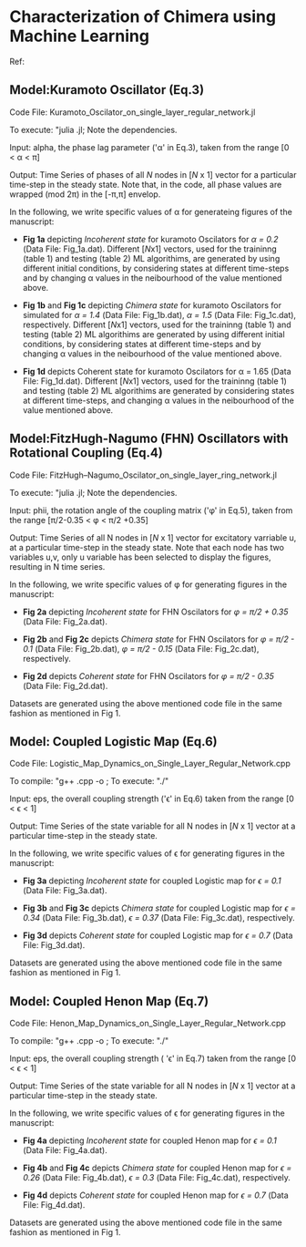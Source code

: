 # Characterization of Chimera using Machine Learning

Ref: 

## Model:Kuramoto Oscillator (Eq.3)

Code File: Kuramoto_Oscilator_on_single_layer_regular_network.jl

To execute: "julia <filename>.jl; 
Note the dependencies.
  
Input: alpha, the phase lag parameter ('α' in Eq.3), taken from the range [0 < α < π]

Output: Time Series of phases of all *N* nodes in [*N* x 1] vector for a particular time-step in the steady state. Note that, in the code, all phase values are wrapped (mod 2π) in the [-π,π] envelop. 

In the following, we write specific values of α for generateing figures of the manuscript:

* **Fig 1a** depicting *Incoherent state* for kuramoto Oscilators for *α = 0.2* (Data File: Fig_1a.dat). Different [*N*x1] vectors, used for the traininng (table 1) and testing (table 2) ML algorithims, are generated by using different initial conditions, by considering states at different time-steps and by changing α values in the neibourhood of the value mentioned above.

* **Fig 1b** and **Fig 1c** depicting *Chimera state* for kuramoto Oscilators for simulated for *α = 1.4* (Data File: Fig_1b.dat), *α = 1.5* (Data File: Fig_1c.dat), respectively. Different [*N*x1] vectors, used for the traininng (table 1) and testing (table 2) ML algorithims are generated by using different initial conditions, by considering states at different time-steps and by changing α values in the neibourhood of the value mentioned above.

* **Fig 1d** depicts Coherent state for kuramoto Oscilators for α = 1.65 (Data File: Fig_1d.dat). Different [*N*x1] vectors, used for the traininng (table 1) and testing (table 2) ML algorithims are generated by considering states at different time-steps, and changing α values in the neibourhood of the value mentioned above.

## Model:FitzHugh-Nagumo (FHN) Oscillators with Rotational Coupling (Eq.4)

Code File: FitzHugh–Nagumo_Oscilator_on_single_layer_ring_network.jl

To execute: "julia <filename>.jl; 
Note the dependencies.

Input: phii, the rotation angle of the coupling matrix ('φ' in Eq.5), taken from the range [π/2-0.35 < φ < π/2 +0.35]

Output: Time Series of all N nodes in [*N* x 1] vector for excitatory varriable u, at a particular time-step in the steady state. Note that each node has two variables u,v, only u variable has been selected to display the figures, resulting in N time series.

In the following, we write specific values of φ for generating figures in the manuscript:

* **Fig 2a** depicting *Incoherent state* for FHN Oscilators for *φ = π/2 + 0.35* (Data File: Fig_2a.dat). 

* **Fig 2b** and **Fig 2c** depicts *Chimera state* for FHN Oscilators for *φ = π/2 - 0.1* (Data File: Fig_2b.dat), *φ = π/2 - 0.15* (Data File: Fig_2c.dat), respectively. 

* **Fig 2d** depicts *Coherent state* for FHN Oscilators for *φ = π/2 - 0.35* (Data File: Fig_2d.dat). 

Datasets are generated using the above mentioned code file in the same fashion as mentioned in Fig 1.


## Model: Coupled Logistic Map (Eq.6)

Code File: Logistic_Map_Dynamics_on_Single_Layer_Regular_Network.cpp

To compile: "g++ <filename>.cpp -o <output>; 
To execute: "./<output>"

Input: eps, the overall coupling strength ('ϵ' in Eq.6) taken from the range [0 < ϵ < 1]

Output: Time Series of the state variable for all N nodes in [*N* x 1] vector at a particular time-step in the steady state.

In the following, we write specific values of ϵ for generating figures in the manuscript:

* **Fig 3a** depicting *Incoherent state* for coupled Logistic map for *ϵ = 0.1* (Data File: Fig_3a.dat). 

* **Fig 3b** and **Fig 3c** depicts *Chimera state* for coupled Logistic map for *ϵ = 0.34* (Data File: Fig_3b.dat), *ϵ = 0.37* (Data File: Fig_3c.dat), respectively. 

* **Fig 3d** depicts *Coherent state* for coupled Logistic map for *ϵ = 0.7* (Data File: Fig_3d.dat). 

Datasets are generated using the above mentioned code file in the same fashion as mentioned in Fig 1.

## Model: Coupled Henon Map (Eq.7)

Code File: Henon_Map_Dynamics_on_Single_Layer_Regular_Network.cpp

To compile: "g++ <filename>.cpp -o <output>; 
To execute: "./<output>"

Input: eps, the overall coupling strength ( 'ϵ' in Eq.7) taken from the range [0 < ϵ < 1]

Output: Time Series of the state variable for all N nodes in [*N* x 1] vector at a particular time-step in the steady state.

In the following, we write specific values of ϵ for generating figures in the manuscript:

* **Fig 4a** depicting *Incoherent state* for coupled Henon map for *ϵ = 0.1* (Data File: Fig_4a.dat). 

* **Fig 4b** and **Fig 4c** depicts *Chimera state* for coupled Henon map for *ϵ = 0.26* (Data File: Fig_4b.dat), *ϵ = 0.3* (Data File: Fig_4c.dat), respectively. 

* **Fig 4d** depicts *Coherent state* for coupled Henon map for *ϵ = 0.7* (Data File: Fig_4d.dat). 


Datasets are generated using the above mentioned code file in the same fashion as mentioned in Fig 1.

